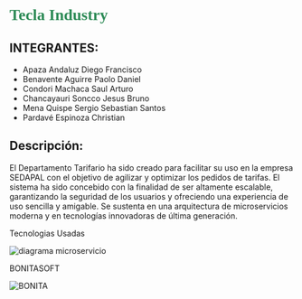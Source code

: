 <h1 style="color:#2E8B57; font-family:'Times New Roman';">Tecla Industry</h1>

## INTEGRANTES:
- Apaza Andaluz Diego Francisco
- Benavente Aguirre Paolo Daniel
- Condori Machaca Saul Arturo
- Chancayauri Soncco Jesus Bruno
- Mena Quispe Sergio Sebastian Santos
- Pardavé Espinoza Christian

## Descripción:
El Departamento Tarifario ha sido creado para facilitar su uso en la empresa SEDAPAL con el objetivo de agilizar y optimizar los pedidos de tarifas. El sistema ha sido concebido con la finalidad de ser altamente escalable, garantizando la seguridad de los usuarios y ofreciendo una experiencia de uso sencilla y amigable. Se sustenta en una arquitectura de microservicios moderna y en tecnologías innovadoras de última generación.

Tecnologias Usadas

![diagrama microservicio](https://github.com/user-attachments/assets/e47f2e57-01f9-45fa-aeb1-5286daecfe92)

BONITASOFT

![BONITA](https://github.com/user-attachments/assets/001eda68-66c9-485b-84da-096eda894ff6)
